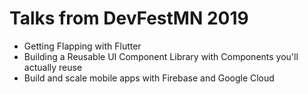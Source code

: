# Talks from DevFestMN 2019

* Getting Flapping with Flutter
* Building a Reusable UI Component Library with Components you'll actually reuse
* Build and scale mobile apps with Firebase and Google Cloud